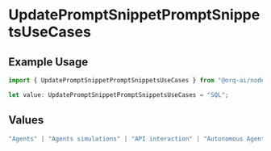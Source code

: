 # UpdatePromptSnippetPromptSnippetsUseCases

## Example Usage

```typescript
import { UpdatePromptSnippetPromptSnippetsUseCases } from "@orq-ai/node/models/operations";

let value: UpdatePromptSnippetPromptSnippetsUseCases = "SQL";
```

## Values

```typescript
"Agents" | "Agents simulations" | "API interaction" | "Autonomous Agents" | "Chatbots" | "Classification" | "Code understanding" | "Code writing" | "Documents QA" | "Conversation" | "Extraction" | "Multi-modal" | "Self-checking" | "SQL" | "Summarization" | "Tagging"
```